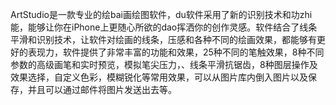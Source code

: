 ArtStudio是一款专业的绘bai画绘图软件，du软件采用了新的识别技术和功zhi能，能够让你在iPhone上更随心所欲的dao挥洒你的创作灵感。软件结合了线条平滑和识别技术，让软件对绘画的线条，压感和各种不同的绘画效果，都能够有更好的表现力，软件提供了非常丰富的功能和效果，25种不同的笔触效果，8种不同参数的高级画笔和实时预览，模拟笔尖压力，、线条平滑抗锯齿，8种图层操作及效果选择，自定义色彩，模糊锐化等常用效果，可以从图片库内倒入图片以及保存，并且可以通过邮件将图片发送出去等。
